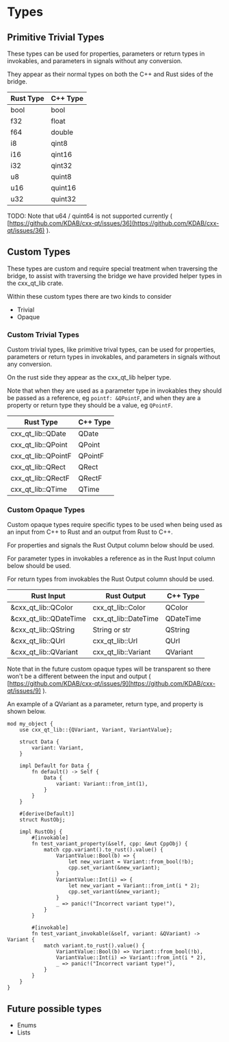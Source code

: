 <!--
SPDX-FileCopyrightText: 2021 Klarälvdalens Datakonsult AB, a KDAB Group company <info@kdab.com>
SPDX-FileContributor: Andrew Hayzen <andrew.hayzen@kdab.com>

SPDX-License-Identifier: MIT OR Apache-2.0
-->

# Types

## Primitive Trivial Types

These types can be used for properties, parameters or return types in invokables, and parameters in signals without any conversion.

They appear as their normal types on both the C++ and Rust sides of the bridge.

| Rust Type | C++ Type |
|-----------|----------|
| bool      | bool     |
| f32       | float    |
| f64       | double   |
| i8        | qint8    |
| i16       | qint16   |
| i32       | qint32   |
| u8        | quint8   |
| u16       | quint16  |
| u32       | quint32  |

TODO: Note that u64 / quint64 is not supported currently ( [https://github.com/KDAB/cxx-qt/issues/36](https://github.com/KDAB/cxx-qt/issues/36) ).

## Custom Types

These types are custom and require special treatment when traversing the bridge, to assist with traversing the bridge we have provided helper types in the cxx_qt_lib crate.

Within these custom types there are two kinds to consider

  * Trivial
  * Opaque

### Custom Trivial Types

Custom trivial types, like primitive trival types, can be used for properties, parameters or return types in invokables, and parameters in signals without any conversion.

On the rust side they appear as the cxx_qt_lib helper type.

Note that when they are used as a parameter type in invokables they should be passed as a reference, eg `pointf: &QPointF`, and when they are a property or return type they should be a value, eg `QPointF`.

| Rust Type | C++ Type |
|-----------|----------|
| cxx_qt_lib::QDate | QDate |
| cxx_qt_lib::QPoint | QPoint |
| cxx_qt_lib::QPointF | QPointF |
| cxx_qt_lib::QRect | QRect |
| cxx_qt_lib::QRectF | QRectF |
| cxx_qt_lib::QTime | QTime |

### Custom Opaque Types

Custom opaque types require specific types to be used when being used as an input from C++ to Rust and an output from Rust to C++.

For properties and signals the Rust Output column below should be used.

For parameter types in invokables a reference as in the Rust Input column below should be used.

For return types from invokables the Rust Output column should be used.

| Rust Input | Rust Output | C++ Type |
|------------|-------------|----------|
| &cxx_qt_lib::QColor | cxx_qt_lib::Color | QColor |
| &cxx_qt_lib::QDateTime | cxx_qt_lib::DateTime | QDateTime |
| &cxx_qt_lib::QString | String or str | QString |
| &cxx_qt_lib::QUrl | cxx_qt_lib::Url | QUrl |
| &cxx_qt_lib::QVariant | cxx_qt_lib::Variant | QVariant |

Note that in the future custom opaque types will be transparent so there won't be a different between the input and output ( [https://github.com/KDAB/cxx-qt/issues/9](https://github.com/KDAB/cxx-qt/issues/9) ).

An example of a QVariant as a parameter, return type, and property is shown below.

```rust,ignore,noplayground
mod my_object {
    use cxx_qt_lib::{QVariant, Variant, VariantValue};

    struct Data {
        variant: Variant,
    }

    impl Default for Data {
        fn default() -> Self {
            Data {
                variant: Variant::from_int(1),
            }
        }
    }

    #[derive(Default)]
    struct RustObj;

    impl RustObj {
        #[invokable]
        fn test_variant_property(&self, cpp: &mut CppObj) {
            match cpp.variant().to_rust().value() {
                VariantValue::Bool(b) => {
                    let new_variant = Variant::from_bool(!b);
                    cpp.set_variant(&new_variant);
                }
                VariantValue::Int(i) => {
                    let new_variant = Variant::from_int(i * 2);
                    cpp.set_variant(&new_variant);
                }
                _ => panic!("Incorrect variant type!"),
            }
        }

        #[invokable]
        fn test_variant_invokable(&self, variant: &QVariant) -> Variant {
            match variant.to_rust().value() {
                VariantValue::Bool(b) => Variant::from_bool(!b),
                VariantValue::Int(i) => Variant::from_int(i * 2),
                _ => panic!("Incorrect variant type!"),
            }
        }
    }
}
```

## Future possible types

  * Enums
  * Lists
